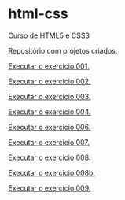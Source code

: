 # html-css
 Curso de HTML5 e CSS3

Repositório com projetos criados.

<a href="https://brenoventura01.github.io/html-css/exercicios/ex001/index.html" target="blank">Executar o exercício 001.

<a href="https://brenoventura01.github.io/html-css/exercicios/ex002/index.html" target="blank">Executar o exercício 002.

<a href="https://brenoventura01.github.io/html-css/exercicios/ex003/index.html" target="blank">Executar o exercício 003.

<a href="https://brenoventura01.github.io/html-css/exercicios/ex004/index.html" target="blank">Executar o exercício 004.

<a href="https://brenoventura01.github.io/html-css/exercicios/ex006/index.html" target="blank">Executar o exercício 006.

<a href="https://brenoventura01.github.io/html-css/exercicios/ex007/html5.html" target="blank">Executar o exercício 007.

<a href="https://brenoventura01.github.io/html-css/exercicios/ex008/index.html" target="blank">Executar o exercício 008.

<a href="https://brenoventura01.github.io/html-css/exercicios/ex008b/index.html" target="blank">Executar o exercício 008b.

<a href="https://brenoventura01.github.io/html-css/exercicios/ex009/index.html" target="blank">Executar o exercício 009.